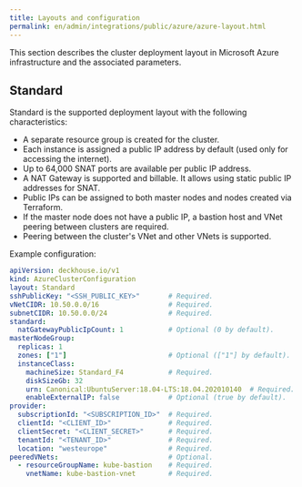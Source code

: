 ```yaml
---
title: Layouts and configuration
permalink: en/admin/integrations/public/azure/azure-layout.html
---
```


This section describes the cluster deployment layout in Microsoft Azure infrastructure and the associated parameters.

## Standard

Standard is the supported deployment layout with the following characteristics:

- A separate resource group is created for the cluster.
- Each instance is assigned a public IP address by default (used only for accessing the internet).
- Up to 64,000 SNAT ports are available per public IP address.
- A NAT Gateway is supported and billable.
  It allows using static public IP addresses for SNAT.
- Public IPs can be assigned to both master nodes and nodes created via Terraform.
- If the master node does not have a public IP, a bastion host and VNet peering between clusters are required.
- Peering between the cluster's VNet and other VNets is supported.

Example configuration:

```yaml
apiVersion: deckhouse.io/v1
kind: AzureClusterConfiguration
layout: Standard
sshPublicKey: "<SSH_PUBLIC_KEY>"       # Required.
vNetCIDR: 10.50.0.0/16                 # Required.
subnetCIDR: 10.50.0.0/24               # Required.
standard:
  natGatewayPublicIpCount: 1           # Optional (0 by default).
masterNodeGroup:
  replicas: 1
  zones: ["1"]                         # Optional (["1"] by default).
  instanceClass:
    machineSize: Standard_F4           # Required.
    diskSizeGb: 32
    urn: Canonical:UbuntuServer:18.04-LTS:18.04.202010140  # Required.
    enableExternalIP: false            # Optional (true by default).
provider:
  subscriptionId: "<SUBSCRIPTION_ID>"  # Required.
  clientId: "<CLIENT_ID>"              # Required.
  clientSecret: "<CLIENT_SECRET>"      # Required.
  tenantId: "<TENANT_ID>"              # Required.
  location: "westeurope"               # Required.
peeredVNets:                           # Optional.
  - resourceGroupName: kube-bastion    # Required.
    vnetName: kube-bastion-vnet        # Required.
```
